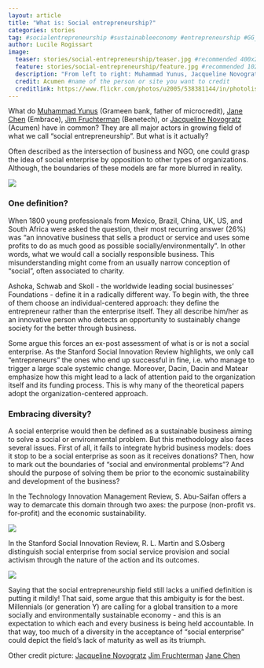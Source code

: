 ```yaml
---
layout: article
title: "What is: Social entrepreneurship?"
categories: stories
tag: #socialentrepreneurship #sustainableeconomy #entrepreneurship #GG_IndustryInnovationAndInfrastructure #GG_ResponsibleConsumptionAndProduction #innovation #socialbusiness #socialresponsibility
author: Lucile Rogissart
image:
  teaser: stories/social-entrepreneurship/teaser.jpg #recommended 400x250
  feature: stories/social-entrepreneurship/feature.jpg #recommended 1024x256
  description: "From left to right: Muhammad Yunus, Jacqueline Novogratz, Jim Fruchterman, Jane Chen"
  credit: Acumen #name of the person or site you want to credit
  creditlink: https://www.flickr.com/photos/u2005/538381144/in/photolist-PzkXw-PzWKK-7X9nJn-ei2qbk-8Nyn5y-t65F1k-ALuiM1-AE6P3B-ABLCPj-BgLZwX-ABMhHA-BgLYjB-BevWhy-AE6r8K-BevWS1-ALsHu5-ABL7kc-AE6b3K-ABMj2C-fhXPsy-fhHx4K-fhHx6c-4yLjNe-4yQA9m-rxjQXj-4yLjZx-4yLjFr-4yQA39-apExdF-7dXKKZ-BCAPg-71KSB1-re6Yst-rxji98-rfRSQ5-rxjiaF-rxji7K-rxqhcR-qAqPLS-rxjQYS-qACXRV-rxji6T-rxjQV5-rxji8r-rfRSN1-rxqhbP-rv8DqE-rxjibT-rfYiK2-rxji9t #url to their site or licensing
---
```


What do [Muhammad Yunus](http://www.grameen-info.org/grameen-founder-muhammad-yunus/) (Grameen bank, father of microcredit), [Jane Chen](http://embraceglobal.org/who-we-are/our-story/) (Embrace), [Jim Fruchterman](http://benetech.org/about-us/the-benetech-story/) (Benetech), or [Jacqueline Novogratz](http://acumen.org/people/board/jacqueline-novogratz/) (Acumen) have in common? They are all major actors in growing field of what we call “social entrepreneurship”. But what is it actually?

Often described as the intersection of business and NGO, one could grasp the idea of social enterprise by opposition to other types of organizations. Although, the boundaries of these models are far more blurred in reality. 

<img src="/images/stories/social-entrepreneurship/schema-2.jpeg">

<h3>One definition?</h3>

When 1800 young professionals from Mexico, Brazil, China, UK, US, and South Africa were asked the question, their most recurring answer (26%) was “an innovative business that sells a product or service and uses some profits to do as much good as possible socially/environmentally”. In other words, what we would call a socially responsible business. This misunderstanding might come from an usually narrow conception of “social”, often associated to charity. 

Ashoka, Schwab and Skoll - the worldwide leading social businesses’ Foundations  - define it in a radically different way. To begin with, the three of them choose an individual-centered approach: they define the entrepreneur rather than the enterprise itself. They all describe him/her as an innovative person who detects an opportunity to sustainably change society for the better through business. 

Some argue this forces an ex-post assessment of what is or is not a social enterprise. As the Stanford Social Innovation Review highlights, we only call “entrepreneurs” the ones who end up successful in fine, i.e. who manage to trigger a large scale systemic change. Moreover, Dacin, Dacin and Matear emphasize how this might lead to a lack of attention paid to the organization itself and its funding process. This is why many of the theoretical papers adopt the organization-centered approach.

<h3>Embracing diversity?</h3>

A social enterprise would then be defined as a sustainable business aiming to solve a social or environmental problem. But this methodology also faces several issues. First of all, it fails to integrate hybrid business models: does it stop to be a social enterprise as soon as it receives donations? Then, how to mark out the boundaries of “social and environmental problems”? And should the purpose of solving them be prior to the economic sustainability and development of the business?

In the Technology Innovation Management Review, S. Abu-Saifan offers a way to demarcate this domain through two axes: the purpose (non-profit vs. for-profit) and the economic sustainability.

<img src="/images/stories/social-entrepreneurship/abu-saifan-theory.png">

In the Stanford Social Innovation Review, R. L. Martin and S.Osberg distinguish social enterprise from social service provision and social activism through the nature of the action and its outcomes. 

<img src="/images/stories/social-entrepreneurship/stanford-theory.png">

Saying that the social entrepreneurship field still lacks a unified definition is putting it mildly! That said, some argue that this ambiguity is for the best. Millennials (or generation Y) are calling for a global transition to a more socially and environmentally sustainable economy - and this is an expectation to which each and every business is being held accountable. In that way, too much of a diversity in the acceptance of “social enterprise” could depict the field’s lack of maturity as well as its triumph.


Other credit picture:
[Jacqueline Novogratz](https://www.flickr.com/photos/acumenfund/3547183431/in/photolist-6psf42-6prSLp-6pwf67-6pw6f9-6prT4t-6pwbGC-6prVRR-6pwreh-6pwoUo-6pwfQm-6pw2KU-6prXmR-6ps1tP-6pwfuo-6ps2UH-6pwavA-6pwitq-6psgDg-6prZsM-6pwnrw-6pwjsm-6pwpdY-6pwgsu-6pw9h7-6pwnY1-6pwaTG-6pw4gW-6pwm57-6pwhah-6pwdob-6ps8sv-6pw38C-6pwkgh-6prVsn-6ps5RR-6ps5qR-6pwiYd-6psd7t-6pweGQ-6pwi3C-6pwkBJ-6pwjRE-6pw7Ry-6pwcvm-aBCj2U-aBzDjM-aBCj3Q-aBzDkR-a9G5Dq-5EpYjm)
[Jim Fruchterman](https://www.flickr.com/photos/jrandomf/8989022560/in/photolist-eGk6eA-eGdVZn-eGdV7X-5qEx5-5Sz8X-cypkb-awcG7-viHRP-68NkL-68Nj2-eeGZwE-eeGZQY-eeBgYF-eeGZM9-eeBgHF-eeGZtS-eeBgV6-eeGZGS-eGdVrg-eGdWeK-eGk4W3-eQuFhG-eQi7Rp-em7HLs-em1VvT-em7KT9-em7JSu-em1EtD-8noNah-52heGH-52mtJq-52mtTY-52mu11-awcJb-9thbC7-d3jHQj-JeC51-eXgybX-Ch8jK-7TFf7q-ffrpyX-ffFCjQ-ffroUM-ndVkLH-6YwYFD-em7xqS-a6HVDg-5JbfHF-dSzrhY-dStNDn)
[Jane Chen](https://www.flickr.com/photos/tedconference/8509699266/in/photolist-bGcSpD-7Hkggg-7Y9RG2-542Uhg-547cum-7Y9Fy4-7Yd7Lu-8SuzW3-4KyWN8-4KDcqY-4KyVT8-8SuA5N-8SruQz-8SuzYL-8SuzRQ-8Srv2z-8SruUR-8SuzNW-8SuzXm-8Srv1p-8SuzHS-8SuA3S-8SuzLG-i7i4y2-7gkwfS-dXHR21-6vmMbn-i7i4ix-i7iCWH-dXYqRS-dXSKY8-dXYr7S-dXYqTy-dXSL1H-9qU72J-bAocQj-ck4iB3-6vmMfT-bAocRW-6vmMbT-r7Z6Ss-85EmN)
